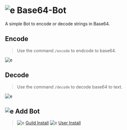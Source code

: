 # ![e](https://cdn.discordapp.com/emojis/1304172810532290560.webp?size=44&quality=lossless) Base64-Bot
A simple Bot to encode or decode strings in Base64.

## Encode 
> Use the command `/encode` to endcode to base64.
> 
![e](https://cdn.discordapp.com/attachments/1304137061770592307/1304520667143737447/walNeWC.png?ex=672fb10b&is=672e5f8b&hm=79ad7169c52b09d35ee94ac57110bf240eaa5d3b4e2e0f0c076e12896d0c17f2&)

## Decode 
> Use the command `/decode` to decode base64 to text.
> 
![e](https://cdn.discordapp.com/attachments/1304137061770592307/1304521192706674730/byIOnQD.png?ex=672fb189&is=672e6009&hm=453c2061f6d32042aa159752a394f0578e7ecdfde2524ad68506034f4ab80709&)

## ![e](https://cdn.discordapp.com/emojis/917851411218313236.webp?size=96&quality=lossless) Add Bot
> ![e](https://cdn.discordapp.com/emojis/1304496914485608558.webp?size=44&quality=lossless) [Guild Install](https://discord.com/oauth2/authorize?client_id=1302570462072803368&permissions=262144&integration_type=0&scope=bot+applications.commands)
> ![e](https://cdn.discordapp.com/emojis/1304496405141913630.webp?size=44&quality=lossless) [User Install](https://discord.com/oauth2/authorize?client_id=1302570462072803368&integration_type=1&scope=applications.commands)

